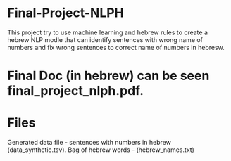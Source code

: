 # Final-Project-NLPH
This project try to use machine learning and hebrew rules to create a hebrew NLP modle that can identify sentences with wrong name of numbers and fix wrong sentences to correct name of numbers in hebresw.

# Final Doc (in hebrew) can be seen final_project_nlph.pdf.

# Files
Generated data file - sentences with numbers in hebrew (data_synthetic.tsv).
Bag of hebrew words - (hebrew_names.txt)